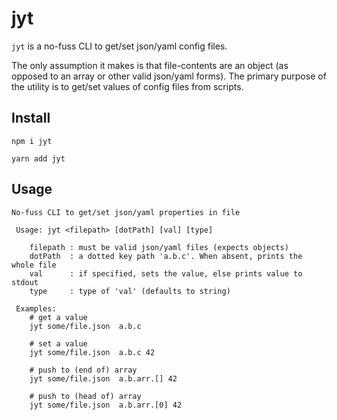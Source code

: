 # jyt
`jyt` is a no-fuss CLI to get/set json/yaml config files.

The only assumption it makes is that file-contents are an object (as opposed to an array or other valid json/yaml forms). The primary purpose of the utility is to get/set
values of config files from scripts.

## Install

```
npm i jyt
```

```
yarn add jyt
```

## Usage

```
No-fuss CLI to get/set json/yaml properties in file

 Usage: jyt <filepath> [dotPath] [val] [type]

    filepath : must be valid json/yaml files (expects objects)
    dotPath  : a dotted key path 'a.b.c'. When absent, prints the whole file
    val      : if specified, sets the value, else prints value to stdout
    type     : type of 'val' (defaults to string)

 Examples:
    # get a value
    jyt some/file.json  a.b.c

    # set a value
    jyt some/file.json  a.b.c 42

    # push to (end of) array
    jyt some/file.json  a.b.arr.[] 42

    # push to (head of) array
    jyt some/file.json  a.b.arr.[0] 42

```